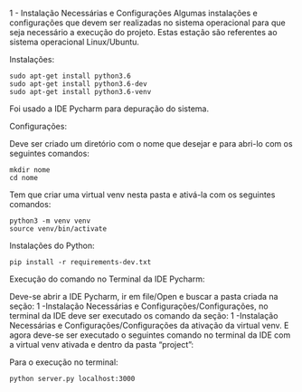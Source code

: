 1 - Instalação Necessárias e Configurações
Algumas instalações e configurações que devem ser realizadas no sistema operacional para que seja necessário a execução do projeto. Estas estação são referentes ao sistema operacional Linux/Ubuntu.
	
Instalações:

	sudo apt-get install python3.6
	sudo apt-get install python3.6-dev
	sudo apt-get install python3.6-venv
  
Foi usado a IDE Pycharm para depuração do sistema.
	
Configurações:

Deve ser criado um diretório com o nome que desejar e para abri-lo com os seguintes comandos:
	
  	mkdir nome
	cd nome
	
Tem que criar uma virtual venv nesta pasta e ativá-la com os seguintes comandos:
	
    python3 -m venv venv
    source venv/bin/activate
    
Instalações do Python:
  
    pip install -r requirements-dev.txt

Execução do comando no Terminal da IDE Pycharm:

Deve-se abrir a IDE Pycharm, ir em file/Open e buscar a pasta criada na seção: 1 -Instalação Necessárias e Configurações/Configurações, no terminal da IDE deve ser executado os comando da seção: 1 -Instalação Necessárias e Configurações/Configurações  da ativação da virtual venv. E agora deve-se ser executado o seguintes comando no terminal da IDE com a virtual venv ativada e dentro da pasta “project”:
	
Para o execução no terminal:

	python server.py localhost:3000
